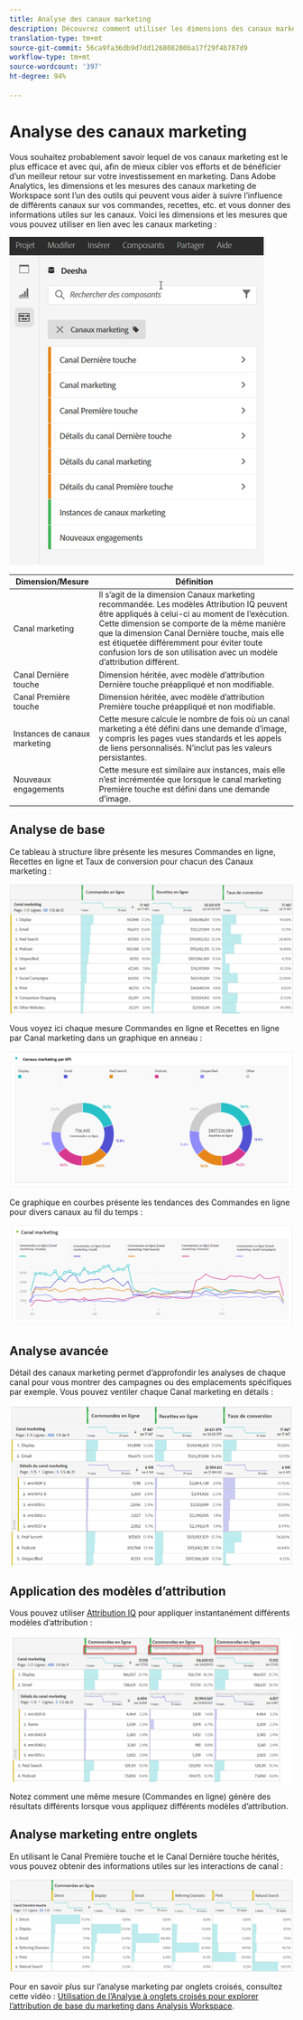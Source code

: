 ```yaml
---
title: Analyse des canaux marketing
description: Découvrez comment utiliser les dimensions des canaux marketing dans Workspace.
translation-type: tm+mt
source-git-commit: 56ca9fa36db9d7dd126808280ba17f29f4b787d9
workflow-type: tm+mt
source-wordcount: '397'
ht-degree: 94%

---
```



# Analyse des canaux marketing

Vous souhaitez probablement savoir lequel de vos canaux marketing est le plus efficace et avec qui, afin de mieux cibler vos efforts et de bénéficier d’un meilleur retour sur votre investissement en marketing. Dans Adobe Analytics, les dimensions et les mesures des canaux marketing de Workspace sont l’un des outils qui peuvent vous aider à suivre l’influence de différents canaux sur vos commandes, recettes, etc. et vous donner des informations utiles sur les canaux. Voici les dimensions et les mesures que vous pouvez utiliser en lien avec les canaux marketing :

![](assets/mc-dims.png)

| Dimension/Mesure | Définition |
|---|---|
| Canal marketing | Il s’agit de la dimension Canaux marketing recommandée. Les modèles Attribution IQ peuvent être appliqués à celui-ci au moment de l’exécution. Cette dimension se comporte de la même manière que la dimension Canal Dernière touche, mais elle est étiquetée différemment pour éviter toute confusion lors de son utilisation avec un modèle d’attribution différent. |
| Canal Dernière touche | Dimension héritée, avec modèle d’attribution Dernière touche préappliqué et non modifiable. |
| Canal Première touche | Dimension héritée, avec modèle d’attribution Première touche préappliqué et non modifiable. |
| Instances de canaux marketing | Cette mesure calcule le nombre de fois où un canal marketing a été défini dans une demande d’image, y compris les pages vues standards et les appels de liens personnalisés. N’inclut pas les valeurs persistantes. |
| Nouveaux engagements | Cette mesure est similaire aux instances, mais elle n’est incrémentée que lorsque le canal marketing Première touche est défini dans une demande d’image. |

## Analyse de base

Ce tableau à structure libre présente les mesures Commandes en ligne, Recettes en ligne et Taux de conversion pour chacun des Canaux marketing :

![](assets/mc-viz1.png)

Vous voyez ici chaque mesure Commandes en ligne et Recettes en ligne par Canal marketing dans un graphique en anneau :

![](assets/mc-viz2.png)

Ce graphique en courbes présente les tendances des Commandes en ligne pour divers canaux au fil du temps :

![](assets/mc-viz3.png)

## Analyse avancée

Détail des canaux marketing permet d’approfondir les analyses de chaque canal pour vous montrer des campagnes ou des emplacements spécifiques par exemple. Vous pouvez ventiler chaque Canal marketing en détails :

![](assets/mc-viz4.png)

## Application des modèles d’attribution

Vous pouvez utiliser [Attribution IQ](https://docs.adobe.com/content/help/fr-FR/analytics/analyze/analysis-workspace/panels/attribution.html) pour appliquer instantanément différents modèles d’attribution :

![](assets/mc-viz5.png)

Notez comment une même mesure (Commandes en ligne) génère des résultats différents lorsque vous appliquez différents modèles d’attribution.

## Analyse marketing entre onglets

En utilisant le Canal Première touche et le Canal Dernière touche hérités, vous pouvez obtenir des informations utiles sur les interactions de canal :

![](assets/mc-viz6.png)

Pour en savoir plus sur l’analyse marketing par onglets croisés, consultez cette vidéo : [Utilisation de l’Analyse à onglets croisés pour explorer l’attribution de base du marketing dans Analysis Workspace](https://docs.adobe.com/content/help/en/analytics-learn/tutorials/analysis-workspace/attribution-iq/using-cross-tab-analysis-to-explore-basic-marketing-attribution-in-analysis-workspace.html).
